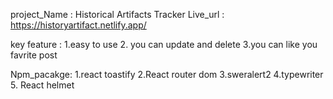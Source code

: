 




project_Name : Historical Artifacts Tracker
Live_url : https://historyartifact.netlify.app/

key feature : 
  1.easy to use 
  2. you can update and delete
  3.you can like you favrite post

Npm_pacakge: 
  1.react toastify
  2.React router dom
  3.sweralert2
  4.typewriter
  5. React helmet